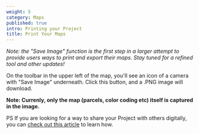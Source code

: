 ```yaml
---
weight: 5
category: Maps
published: true
intro: Printing your Project
title: Print Your Maps
---
```

_Note: the "Save Image" function is the first step in a larger attempt to provide users ways to print and export their maps. Stay tuned for a refined tool and other updates!_

On the toolbar in the upper left of the map, you'll see an icon of a camera with "Save Image" underneath. Click this button, and a .PNG image will download. 

**Note: Currenly, only the map (parcels, color coding etc) itself is captured in the image.**

PS If you are looking for a way to share your Project with others digitally, you can [check out this article](https://support.landgrid.com/articles/share-a-map) to learn how.
